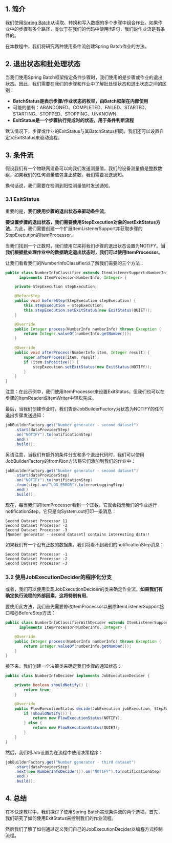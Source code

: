 ## 1. 简介

我们使用[Spring Batch](https://www.baeldung.com/introduction-to-spring-batch)从读取、转换和写入数据的多个步骤中组合作业。如果作业中的步骤有多个路径，类似于在我们的代码中使用if语句，我们说作业流是有条件的。

在本教程中，我们将研究两种使用条件流创建Spring Batch作业的方法。

## 2. 退出状态和批处理状态

当我们使用Spring Batch框架指定条件步骤时，我们使用的是步骤或作业的退出状态。因此，我们需要在我们的步骤和作业中了解批处理状态和退出状态之间的区别：

-   **BatchStatus是表示步骤/作业状态的枚举，由Batch框架在内部使用**
-   可能的值有：ABANDONED、COMPLETED、FAILED、STARTED、STARTING、STOPPED、STOPPING、UNKNOWN
-   **ExitStatus是一个步骤执行完成时的状态，用于条件判断流程**

默认情况下，步骤或作业的ExitStatus与其BatchStatus相同。我们还可以设置自定义ExitStatus来驱动流程。

## 3. 条件流

假设我们有一个物联网设备可以向我们发送测量值。我们的设备测量值是整数数组，如果我们的任何测量值包含正整数，我们需要发送通知。

换句话说，我们需要在检测到阳性测量值时发送通知。

### 3.1 ExitStatus

重要的是，**我们使用步骤的退出状态来驱动条件流**。

**要设置步骤的退出状态，我们需要使用StepExecution对象的setExitStatus方法**。为此，我们需要创建一个扩展ItemListenerSupport并获取步骤的StepExecution的ItemProcessor。

当我们找到一个正数时，我们使用它来将我们步骤的退出状态设置为NOTIFY。**当我们根据批处理作业中的数据确定退出状态时，我们可以使用ItemProcessor**。

让我们看看我们的NumberInfoClassifier以了解我们需要的三个方法：

```java
public class NumberInfoClassifier extends ItemListenerSupport<NumberInfo, Integer>
      implements ItemProcessor<NumberInfo, Integer> {

    private StepExecution stepExecution;

    @BeforeStep
    public void beforeStep(StepExecution stepExecution) {
        this.stepExecution = stepExecution;
        this.stepExecution.setExitStatus(new ExitStatus(QUIET));
    }

    @Override
    public Integer process(NumberInfo numberInfo) throws Exception {
        return Integer.valueOf(numberInfo.getNumber());
    }

    @Override
    public void afterProcess(NumberInfo item, Integer result) {
        super.afterProcess(item, result);
        if (item.isPositive()) {
            stepExecution.setExitStatus(new ExitStatus(NOTIFY));
        }
    }
}
```

注意：在此示例中，我们使用ItemProcessor来设置ExitStatus，但我们也可以在步骤的ItemReader或ItemWriter中轻松完成。

最后，当我们创建作业时，我们告诉JobBuilderFactory为状态为NOTIFY的任何退出步骤发送通知：

```java
jobBuilderFactory.get("Number generator - second dataset")
    .start(dataProviderStep)
    .on("NOTIFY").to(notificationStep)
    .end()
    .build();
```

另请注意，当我们有额外的条件分支和多个退出代码时，我们可以使用JobBuilderFactory的from和on方法将它们添加到我们的作业中：

```java
jobBuilderFactory.get("Number generator - second dataset")
    .start(dataProviderStep)
    .on("NOTIFY").to(notificationStep)
    .from(step).on("LOG_ERROR").to(errorLoggingStep)
    .end()
    .build();
```

现在，每当我们的ItemProcessor看到一个正数，它就会指示我们的作业运行notificationStep，它只是向System.out打印一条消息：

```shell
Second Dataset Processor 11
Second Dataset Processor -2
Second Dataset Processor -3
[Number generator - second dataset] contains interesting data!!
```

如果我们有一个没有正数的数据集，我们将看不到我们的notificationStep消息：

```shell
Second Dataset Processor -1
Second Dataset Processor -2
Second Dataset Processor -3
```

### 3.2 使用JobExecutionDecider的程序化分支

或者，我们可以使用实现JobExecutionDecider的类来确定作业流。**如果我们有确定执行流程的外部因素，这将特别有用**。

要使用此方法，我们首先需要修改ItemProcessor以删除ItemListenerSupport接口和@BeforeStep方法：

```java
public class NumberInfoClassifierWithDecider extends ItemListenerSupport<NumberInfo, Integer>
      implements ItemProcessor<NumberInfo, Integer> {

    @Override
    public Integer process(NumberInfo numberInfo) throws Exception {
        return Integer.valueOf(numberInfo.getNumber());
    }
}
```

接下来，我们创建一个决策类来确定我们步骤的通知状态：

```java
public class NumberInfoDecider implements JobExecutionDecider {

    private boolean shouldNotify() {
        return true;
    }

    @Override
    public FlowExecutionStatus decide(JobExecution jobExecution, StepExecution stepExecution) {
        if (shouldNotify()) {
            return new FlowExecutionStatus(NOTIFY);
        } else {
            return new FlowExecutionStatus(QUIET);
        }
    }
}
```

然后，我们将Job设置为在流程中使用决策程序：

```java
jobBuilderFactory.get("Number generator - third dataset")
    .start(dataProviderStep)
    .next(new NumberInfoDecider()).on("NOTIFY").to(notificationStep)
    .end()
    .build();
```

## 4. 总结

在本快速教程中，我们探讨了使用Spring Batch实现条件流的两个选项。首先，我们研究了如何使用ExitStatus来控制我们的作业流程。

然后我们了解了如何通过定义我们自己的JobExecutionDecider以编程方式控制流程。
